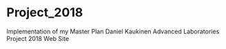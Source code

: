 # Project_2018
Implementation of my Master Plan
Daniel Kaukinen Advanced Laboratories Project 2018 
Web Site
